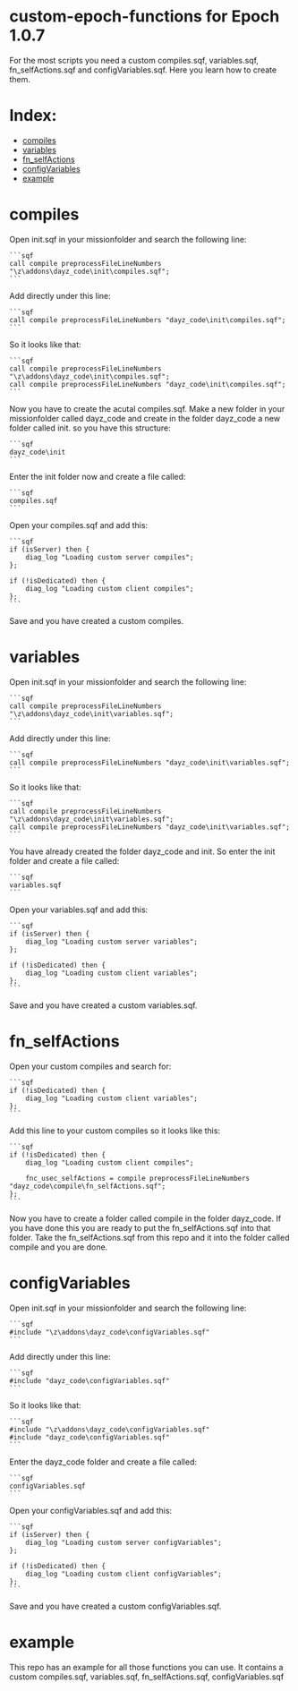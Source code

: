 # custom-epoch-functions for Epoch 1.0.7

For the most scripts you need a custom compiles.sqf, variables.sqf, fn_selfActions.sqf and configVariables.sqf. Here you learn how to create them.

# Index:
 
* [compiles](https://github.com/AirwavesMan/custom-epoch-functions#compiles)
* [variables](https://github.com/AirwavesMan/custom-epoch-functions#variables)
* [fn_selfActions](https://github.com/AirwavesMan/custom-epoch-functions#fn_selfActions)
* [configVariables](https://github.com/AirwavesMan/custom-epoch-functions#configVariables)
* [example](https://github.com/AirwavesMan/custom-epoch-functions#example)

# compiles

Open init.sqf in your missionfolder and search the following line:

	```sqf
	call compile preprocessFileLineNumbers "\z\addons\dayz_code\init\compiles.sqf";
	```

Add directly under this line:

	```sqf
	call compile preprocessFileLineNumbers "dayz_code\init\compiles.sqf";
	```

So it looks like that:

	```sqf
	call compile preprocessFileLineNumbers "\z\addons\dayz_code\init\compiles.sqf";
	call compile preprocessFileLineNumbers "dayz_code\init\compiles.sqf";
	```

Now you have to create the acutal compiles.sqf. Make a new folder in your missionfolder called dayz_code and create in the folder dayz_code a new folder called init. so you have this structure:

	```sqf
	dayz_code\init
	```

Enter the init folder now and create a file called: 

	```sqf
	compiles.sqf
	```

Open your compiles.sqf and add this:

	```sqf
	if (isServer) then {
		diag_log "Loading custom server compiles";
	};

	if (!isDedicated) then {
		diag_log "Loading custom client compiles";
	};
	```
	
Save and you have created a custom compiles.

# variables

Open init.sqf in your missionfolder and search the following line:

	```sqf
	call compile preprocessFileLineNumbers "\z\addons\dayz_code\init\variables.sqf";
	```

Add directly under this line:

	```sqf
	call compile preprocessFileLineNumbers "dayz_code\init\variables.sqf";
	```

So it looks like that:

	```sqf
	call compile preprocessFileLineNumbers "\z\addons\dayz_code\init\variables.sqf";
	call compile preprocessFileLineNumbers "dayz_code\init\variables.sqf";
	```

You have already created the folder dayz_code and init. So enter the init folder and create a file called: 

	```sqf
	variables.sqf
	```

Open your variables.sqf and add this:

	```sqf
	if (isServer) then {
		diag_log "Loading custom server variables";
	};

	if (!isDedicated) then {
		diag_log "Loading custom client variables";
	};
	```
	
Save and you have created a custom variables.sqf.

# fn_selfActions

Open your custom compiles and search for:

	```sqf
	if (!isDedicated) then {
		diag_log "Loading custom client variables";
	};
	```	
	
Add this line to your custom compiles so it looks like this:

	```sqf
	if (!isDedicated) then {
		diag_log "Loading custom client compiles";

		fnc_usec_selfActions = compile preprocessFileLineNumbers "dayz_code\compile\fn_selfActions.sqf";
	};
	```	

Now you have to create a folder called compile in the folder dayz_code. If you have done this you are ready to put the fn_selfActions.sqf into that folder.
Take the fn_selfActions.sqf from this repo and it into the folder called compile and you are done.

# configVariables

Open init.sqf in your missionfolder and search the following line:

	```sqf
	#include "\z\addons\dayz_code\configVariables.sqf"
	```

Add directly under this line:

	```sqf
	#include "dayz_code\configVariables.sqf"
	```

So it looks like that:

	```sqf
	#include "\z\addons\dayz_code\configVariables.sqf"
	#include "dayz_code\configVariables.sqf"
	```

Enter the dayz_code folder and create a file called: 

	```sqf
	configVariables.sqf
	```

Open your configVariables.sqf and add this:

	```sqf
	if (isServer) then {
		diag_log "Loading custom server configVariables";
	};

	if (!isDedicated) then {
		diag_log "Loading custom client configVariables";
	};
	```
	
Save and you have created a custom configVariables.sqf.

# example

This repo has an example for all those functions you can use. It contains a custom compiles.sqf, variables.sqf, fn_selfActions.sqf, configVariables.sqf




